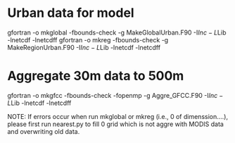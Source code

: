 # Urban data for model
gfortran -o mkglobal -fbounds-check -g MakeGlobalUrban.F90 -I$Inc -L$Lib -lnetcdf -lnetcdff
gfortran -o mkreg -fbounds-check  -g MakeRegionUrban.F90 -I$Inc -L$Lib -lnetcdf -lnetcdff
# Aggregate 30m data to 500m
gfortran -o mkgfcc -fbounds-check -fopenmp -g Aggre_GFCC.F90 -I$Inc -L$Lib -lnetcdf -lnetcdff


NOTE:
If errors occur when run mkglobal or mkreg (i.e., 0 of dimenssion....), please first run nearest.py to fill 0 grid which
is not aggre with MODIS data and overwriting old data.
